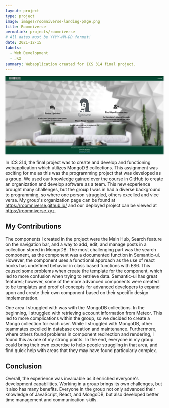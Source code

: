 ```yaml
---
layout: project
type: project
image: images/roomniverse-landing-page.png
title: Roomniverse
permalink: projects/roomniverse
# All dates must be YYYY-MM-DD format!
date: 2021-12-15
labels:
  - Web Development
  - JSX
summary: Webapplication created for ICS 314 final project.
---
```


<img class="ui fluid massive image" src="../images/roomniverse-landing-page.png">

In ICS 314, the final project was to create and develop and functioning webapplication which utilizes MongoDB collections. This assignment was exciting for me as this was the programming project that was developed as a group. We used our knowledge gained over the course in GitHub to create an organization and develop software as a team. This new experience brought many challenges, but the group I was in had a diverse background to programming, so where one person struggled, others excelled and vice versa. My group's organization page can be found at https://roomniverse.github.io/ and our deployed project can be viewed at https://roomniverse.xyz.

## My Contributions

The components I created in the project were the Main Hub, Search feature on the navigation bar, and a way to add, edit, and manage posts in a collection stored in MongoDB. The most challenging part was the search component, as the component was a documented function in Semantic-ui. However, the component uses a functional approach as the use of react hooks has undefined behavior in class based functions with ES6. This caused some problems when create the template for the component, which led to more confusion when trying to retrieve data. Semantic-ui has great features; however, some of the more advanced components were created to be templates and proof of concepts for advanced developers to expand upon and create their own component based on their specific design implementation.

One area I struggled with was with the MongoDB collections. In the beginning, I struggled with retrieving account information from Meteor. This led to more complications within the group, so we decided to create a Mongo collection for each user. While I struggled with MongoDB, other teammates excelled in database creation and maintenance. Furthermore, where others found problems in component redirection and rendering, I found this as one of my strong points. In the end, everyone in my group could bring their own expertise to help people struggling in that area, and find quick help with areas that they may have found particularly complex.

## Conclusion

Overall, the experience was invaluable as it enriched everyone's development capabilities. Working in a group brings its own challenges, but it also has many benefits. Everyone in the group not only advanced their knowledge of JavaScript, React, and MongoDB, but also developed better time management and communication skills. 
